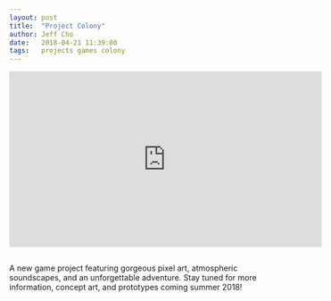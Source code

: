 ```yaml
---
layout: post
title:  "Project Colony"
author: Jeff Cho
date:   2018-04-21 11:39:00
tags:   projects games colony
---
```

  
  <iframe width="560" height="315" src="https://www.youtube.com/embed/86bmAkabALg?rel=0" frameborder="0" allow="autoplay; encrypted-media" allowfullscreen style="display: block; margin-left: auto; margin-right: auto; padding-bottom: 15px;"></iframe> 
  
  A new game project featuring gorgeous pixel art, atmospheric soundscapes, and an unforgettable adventure.  Stay tuned for more information, concept art, and prototypes coming summer 2018!
